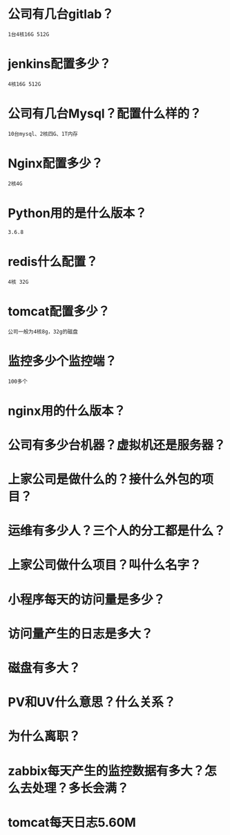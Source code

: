# 公司有几台gitlab？

```
1台4核16G 512G
```

# jenkins配置多少？

```
4核16G 512G
```

# 公司有几台Mysql？配置什么样的？

```
10台mysql、2核四G、1T内存
```

# Nginx配置多少？

```
2核4G
```

# Python用的是什么版本？

```
3.6.8
```

# redis什么配置？

```
4核 32G
```

# tomcat配置多少？

```
公司一般为4核8g，32g的磁盘
```

# 监控多少个监控端？

```
100多个
```



# nginx用的什么版本？

# 公司有多少台机器？虚拟机还是服务器？

# 上家公司是做什么的？接什么外包的项目？

# 运维有多少人？三个人的分工都是什么？

# 上家公司做什么项目？叫什么名字？

# 小程序每天的访问量是多少？

# 访问量产生的日志是多大？

# 磁盘有多大？

# PV和UV什么意思？什么关系？

# 为什么离职？

# zabbix每天产生的监控数据有多大？怎么去处理？多长会满？

# tomcat每天日志5.60M

